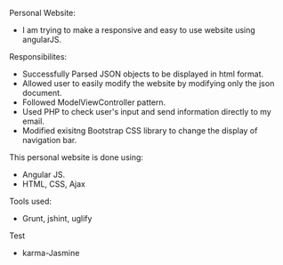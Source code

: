 Personal Website:
- I am trying to make a responsive and easy to use website using angularJS.

Responsibilites:
- Successfully Parsed JSON objects to be displayed in html format.
- Allowed user to easily modify the website by modifying only the json document.
- Followed ModelViewController pattern.
- Used PHP to check user's input and send information directly to my email.
- Modified exisitng Bootstrap CSS library to change the display of navigation bar.

This personal website is done using:
- Angular JS.
- HTML, CSS, Ajax

Tools used:
- Grunt, jshint, uglify

Test
- karma-Jasmine
